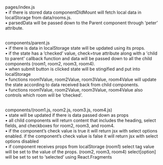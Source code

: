 pages/index.js<br>
	•	if there is stored data componentDIdMount will fetch local data in localStorage from data/rooms.js.<br>
	•	parsedData will be passed down to the Parent component through ‘peter’ attribute.<br><br>

components/parent.js<br>
	•	if there is data in localStorage state will be updated using its props.<br>
	•	if the state has a ‘checked’ value, check=true attribute along with a 'child to parent' callback function and data will be passed down to all the child components (room1, room2, room3, room4).<br>
	•	when submit button is clicked state will be stingified and put into localStorage<br>
	•	functions room1Value, room2Value, room3Value, room4Value will update the state according to data received back from child components.<br>
	•	functions room1Value, room2Value, room3Value, room4Value also controls which room will be ‘checked’.<br><br>

components/(room1.js, room2.js, room3.js, room4.js)<br>
	•	state will be updated if there is data passed down as props<br>
	•	all child components will return content that includes the heading, select fields, and checkboxes for room2, room3, and room4.<br>
	•	if the component’s check value is true it will return jsx with select options enabled. if the component’s check value is false it will return jsx with select options disabled<br>
	•	if component receives props from localStorage (room1) select tag value will be set to the value of the props. (room2, room3, room4) select[option] will be set to set to ‘selected’ using React.Fragments<br>